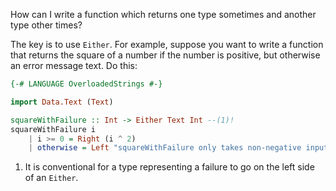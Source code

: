 How can I write a function which returns one type sometimes and another type other times?

The key is to use `Either`. For example, suppose you want to write a function that returns the square of a number if the number is positive, but otherwise an error message text. Do this:

```haskell
{-# LANGUAGE OverloadedStrings #-}

import Data.Text (Text)

squareWithFailure :: Int -> Either Text Int --(1)!
squareWithFailure i 
    | i >= 0 = Right (i ^ 2)
    | otherwise = Left "squareWithFailure only takes non-negative input"
```

1. It is conventional for a type representing a failure to go on the left side of an `Either`.
